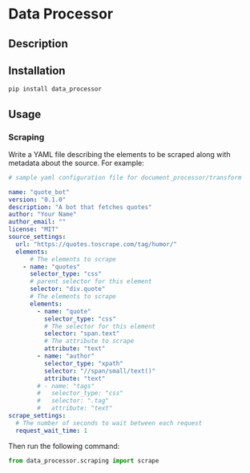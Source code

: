 # Data Processor

## Description


## Installation

```bash
pip install data_processor
```

## Usage

### Scraping

Write a YAML file describing the elements to be scraped along with metadata about the source. For example:

```yaml
# sample yaml configuration file for document_processor/transform

name: "quote_bot"
version: "0.1.0"
description: "A bot that fetches quotes"
author: "Your Name"
author_email: ""
license: "MIT"
source_settings:
  url: "https://quotes.toscrape.com/tag/humor/"
  elements:
      # The elements to scrape
    - name: "quotes"
      selector_type: "css"
      # parent selector for this element
      selector: "div.quote"
      # The elements to scrape
      elements:
        - name: "quote"
          selector_type: "css"
          # The selector for this element
          selector: "span.text"
          # The attribute to scrape
          attribute: "text"
        - name: "author"
          selector_type: "xpath"
          selector: "//span/small/text()"
          attribute: "text"
        # - name: "tags"
        #   selector_type: "css"
        #   selector: ".tag"
        #   attribute: "text"
scrape_settings:
  # The number of seconds to wait between each request
  request_wait_time: 1
```

Then run the following command:

```python
from data_processor.scraping import scrape
